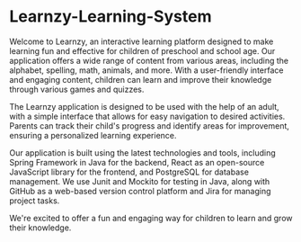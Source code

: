 # Learnzy-Learning-System

Welcome to Learnzy, an interactive learning platform designed to make learning fun and effective for children of preschool and school age. Our application offers a wide range of content from various areas, including the alphabet, spelling, math, animals, and more. With a user-friendly interface and engaging content, children can learn and improve their knowledge through various games and quizzes.

The Learnzy application is designed to be used with the help of an adult, with a simple interface that allows for easy navigation to desired activities. Parents can track their child's progress and identify areas for improvement, ensuring a personalized learning experience.

Our application is built using the latest technologies and tools, including Spring Framework in Java for the backend, React as an open-source JavaScript library for the frontend, and PostgreSQL for database management. We use Junit and Mockito for testing in Java, along with GitHub as a web-based version control platform and Jira for managing project tasks.

We're excited to offer a fun and engaging way for children to learn and grow their knowledge.
